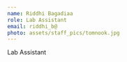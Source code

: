 ```yaml
---
name: Riddhi Bagadiaa
role: Lab Assistant
email: riddhi_b@
photo: assets/staff_pics/tomnook.jpg
---
```


Lab Assistant